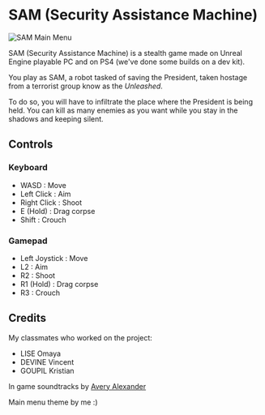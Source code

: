 # SAM (Security Assistance Machine)

![SAM Main Menu](SAM.gif)

SAM (Security Assistance Machine) is a stealth game made on Unreal Engine playable PC and on PS4 (we've done some builds on a dev kit).

You play as SAM, a robot tasked of saving the President, taken hostage from a terrorist group know as the *Unleashed*.

To do so, you will have to infiltrate the place where the President is being held.
You can kill as many enemies as you want while you stay in the shadows and keeping silent.

## Controls

### Keyboard

- WASD : Move
- Left Click : Aim
- Right Click : Shoot
- E (Hold) : Drag corpse
- Shift : Crouch

### Gamepad

- Left Joystick : Move
- L2 : Aim
- R2 : Shoot
- R1 (Hold) : Drag corpse
- R3 : Crouch

## Credits

My classmates who worked on the project:

- LISE Omaya
- DEVINE Vincent
- GOUPIL Kristian

In game soundtracks by [Avery Alexander](https://www.youtube.com/@xArcticxSilence/videos)

Main menu theme by me :)
